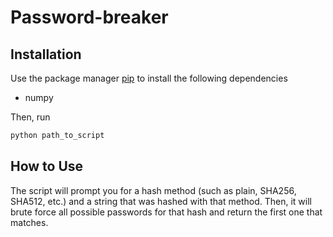 # Password-breaker
## Installation

Use the package manager [pip](https://pip.pypa.io/en/stable/) to install the following dependencies

- numpy

Then, run

```bash
python path_to_script
```

## How to Use

The script will prompt you for a hash method (such as plain, SHA256, SHA512, etc.) and a string that was hashed with that method. Then, it will brute force all possible passwords for that hash and return the first one that matches.
